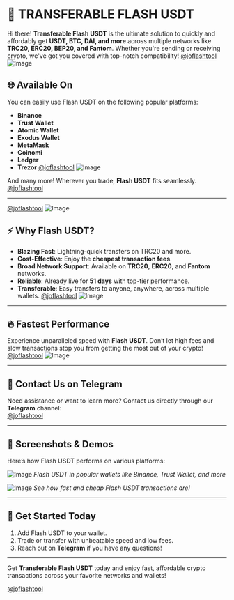 # 🚀 TRANSFERABLE FLASH USDT

Hi there! **Transferable Flash USDT** is the ultimate solution to quickly and affordably get **USDT, BTC, DAI, and more** across multiple networks like **TRC20, ERC20, BEP20, and Fantom**. Whether you're sending or receiving crypto, we've got you covered with top-notch compatibility!
[@joflashtool](https://t.me/flashusdtseller890)
![Image](https://i.ibb.co.com/6RTkQMT/Screenshot-2024-10-20-12-33-54-431-com-wallet-crypto-trustapp.jpg)

## 🌐 **Available On**
You can easily use Flash USDT on the following popular platforms:
- **Binance**
- **Trust Wallet**
- **Atomic Wallet**
- **Exodus Wallet**
- **MetaMask**
- **Coinomi**
- **Ledger**
- **Trezor**
[@joflashtool](https://t.me/flashusdtseller890)
![Image](https://i.ibb.co.com/8PNJ6jQ/Screenshot-2024-10-20-12-35-19-677-com-wallet-crypto-trustapp.jpg)

And many more! Wherever you trade, **Flash USDT** fits seamlessly.
[@joflashtool](https://t.me/flashusdtseller890)

---
[@joflashtool](https://t.me/flashusdtseller890)
![Image](https://i.ibb.co.com/1fJvZC0/Screenshot-2024-10-20-12-35-11-115-com-wallet-crypto-trustapp.jpg)

## ⚡ **Why Flash USDT?**

- **Blazing Fast**: Lightning-quick transfers on TRC20 and more.
- **Cost-Effective**: Enjoy the **cheapest transaction fees**.
- **Broad Network Support**: Available on **TRC20**, **ERC20**, and **Fantom** networks.
- **Reliable**: Already live for **51 days** with top-tier performance.
- **Transferable**: Easy transfers to anyone, anywhere, across multiple wallets.
[@joflashtool](https://t.me/flashusdtseller890)
![Image](https://i.ibb.co.com/1JcjmkP/Screenshot-2024-10-20-12-34-59-849-com-wallet-crypto-trustapp.jpg)

---

## 🔥 **Fastest Performance**
Experience unparalleled speed with **Flash USDT**. Don’t let high fees and slow transactions stop you from getting the most out of your crypto!
[@joflashtool](https://t.me/flashusdtseller890)
![Image](https://i.ibb.co.com/KrtJyRX/Screenshot-2024-10-20-12-34-34-327-com-wallet-crypto-trustapp.jpg)

---

## 💬 **Contact Us on Telegram**
Need assistance or want to learn more? Contact us directly through our **Telegram** channel:  
[@joflashtool](https://t.me/flashusdtseller890)

---

## 📸 **Screenshots & Demos**
Here’s how Flash USDT performs on various platforms:

![Image](https://i.ibb.co.com/zFJMKdm/Screenshot-2024-10-20-12-34-02-919-com-wallet-crypto-trustapp.jpg)
*Flash USDT in popular wallets like Binance, Trust Wallet, and more*

![Image](https://i.ibb.co.com/R4GNnhj/Screenshot-2024-10-20-12-34-13-931-com-wallet-crypto-trustapp.jpg)
*See how fast and cheap Flash USDT transactions are!*

---

## 🏁 **Get Started Today**

1. Add Flash USDT to your wallet.
2. Trade or transfer with unbeatable speed and low fees.
3. Reach out on **Telegram** if you have any questions!

---

Get **Transferable Flash USDT** today and enjoy fast, affordable crypto transactions across your favorite networks and wallets!

[@joflashtool](https://t.me/yourtelegramlink)
